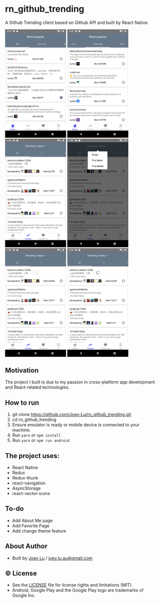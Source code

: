 # rn_github_trending

A Github Trending client based on Github API and built by React Native.

<img src="https://github.com/Joey-Lu/rn_github_trending/blob/master/screenshots/Screenshot_1577340873.png" margin-right='20px' width="200">
<img src="https://github.com/Joey-Lu/rn_github_trending/blob/master/screenshots/Screenshot_1577343211.png" margin-right='20px' width="200"></br>
<img src="https://github.com/Joey-Lu/rn_github_trending/blob/master/screenshots/Screenshot_1577343222.png" margin-right='20px' width="200">
<img src="https://github.com/Joey-Lu/rn_github_trending/blob/master/screenshots/Screenshot_1577343230.png" margin-right='20px' width="200"></br>
<img src="https://github.com/Joey-Lu/rn_github_trending/blob/master/screenshots/Screenshot_1577343243.png" margin-right='20px' width="200">
<img src="https://github.com/Joey-Lu/rn_github_trending/blob/master/screenshots/Screenshot_1577343246.png" margin-right='20px' width="200">

## Motivation

The project I built is due to my passion in cross-platform app development and React-related technologies.  

## How to run

1. git clone https://github.com/Joey-Lu/rn_github_trending.git
2. cd rn_github_trending
3. Ensure emulator is ready or mobile device is connected to your machine.
4. Run `yarn` or `npm install` 
5. Run `yarn` or `npm run android`

## The project uses:
- React Native
- Redux
- Redux-thunk
- react-navigation
- AsyncStorage
- react-vector-icons

## To-do
- Add About Me page 
- Add Favorite Page
- Add change theme feature

## About Author
* Built by [Joey Lu](https://www.linkedin.com/in/zheyi-lu-72479796/) / [joey.lu.au@gmail.com](mailto:joey.lu.au@gmail.com)

## :copyright: License
- See the [LICENSE](https://github.com/arjunkomath/Feline-for-Product-Hunt/blob/master/LICENSE) file for license rights and limitations (MIT).
- Android, Google Play and the Google Play logo are trademarks of Google Inc.


